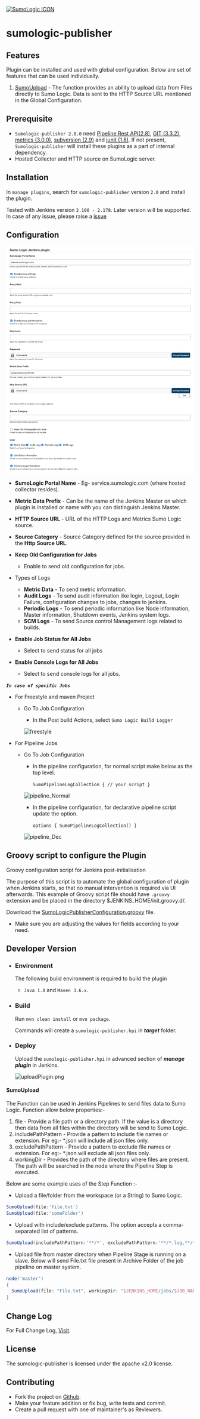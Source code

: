 [![SumoLogic ICON](/src/main/webapp/SumoLogic_Logo.ico)](http://sumologic.com)

# sumologic-publisher

## Features
Plugin can be installed and used with global configuration. Below are set of features that can be used individually.

1. [SumoUpload](#SumoUpload) - The function provides an ability to upload data from Files directly to Sumo Logic. Data is sent to the HTTP Source URL mentioned in the Global Configuration.

## Prerequisite

* `Sumologic-publisher 2.0.0` need [Pipeline Rest API(2.8)](https://plugins.jenkins.io/pipeline-rest-api), [GIT (3.3.2)](https://plugins.jenkins.io/git), [metrics (3.0.0)](https://plugins.jenkins.io/metrics), [subversion (2.9)](https://plugins.jenkins.io/subversion) and [junit (1.8)](https://plugins.jenkins.io/junit). If not present, `Sumologic-publisher` will install these plugins as a part of internal dependency.
* Hosted Collector and HTTP source on SumoLogic server.

## Installation

In `manage plugins`, search for `sumologic-publisher` version `2.0` and install the plugin.

Tested with Jenkins version `2.100 - 2.178`. Later version will be supported. In case of any issue, please raise a [issue](https://github.com/jenkinsci/sumologic-publisher-plugin/issues)

## Configuration

![configuration](/src/main/webapp/Configuration.png)

* **SumoLogic Portal Name** - Eg- service.sumologic.com (where hosted collector resides).
* **Metric Data Prefix** - Can be the name of the Jenkins Master on which plugin is installed or name with you can distinguish Jenkins Master.
* **HTTP Source URL** - URL of the HTTP Logs and Metrics Sumo Logic source.
* **Source Category** - Source Category defined for the source provided in the **Http Source URL**.
* **Keep Old Configuration for Jobs**
	* Enable to send old configuration for jobs.

* Types of Logs
	* **Metric Data** - To send metric information.
	* **Audit Logs** - To send audit information like login, Logout, Login Failure, configuration changes to jobs, changes to jenkins.
	* **Periodic Logs** - To send periodic information like Node information, Master information, Shutdown events, Jenkins system logs.
	* **SCM Logs** - To send Source control Management logs related to builds.
* **Enable Job Status for All Jobs**
	* Select to send status for all jobs
* **Enable Console Logs for All Jobs**
	* Select to send console logs for all jobs.
	
**_`In case of specific Jobs`_**

* For Freestyle and maven Project
	* Go To Job Configuration
		* In the Post build Actions, select `Sumo Logic Build Logger`
		
		![freestyle](/src/main/webapp/FreeStyle.png)
		
* For Pipeline Jobs
	* Go To Job Configuration
		* In the pipeline configuration, for normal script make below as the top level.
		
			`SumoPipelineLogCollection {
				// your script
		 	}`
		 
         ![pipeline_Normal](/src/main/webapp/Pipeline_Normal.png)
		
		* In the pipeline configuration, for declarative pipeline script update the option.
		
			`options {
				SumoPipelineLogCollection()
				}`

		![pipeline_Dec](/src/main/webapp/Pipeline_Dec.png)

## Groovy script to configure the Plugin

Groovy configuration script for Jenkins post-initialisation

The purpose of this script is to automate the global configuration of plugin when Jenkins starts, so that no manual intervention is required via UI afterwards.
This example of Groovy script file should have `.groovy` extension and be placed in the directory $JENKINS_HOME/init.groovy.d/.

Download the [SumoLogicPublisherConfiguration.groovy](https://github.com/jenkinsci/sumologic-publisher-plugin/tree/master/src/main/groovy/com/sumologic/jenkins/jenkinssumologicplugin/SumoLogicPublisherConfiguration.groovy) file.
- Make sure you are adjusting the values for fields according to your need.

## Developer Version

- ### Environment

	The following build environment is required to build the plugin

	* `Java 1.8` and `Maven 3.6.x`.

- ### Build

	Run `mvn clean install` or `mvn package`.

	Commands will create a `sumologic-publisher.hpi` in **_target_** folder.

- ### Deploy

	Upload the `sumologic-publisher.hpi` in advanced section of **_manage plugin_** in Jenkins.

	![uploadPlugin.png](/src/main/webapp/uploadPlugin.png)

#### SumoUpload
The Function can be used in Jenkins Pipelines to send files data to Sumo Logic. Function allow below properties:-
1. file - Provide a file path or a directory path. If the value is a directory then data from all files within the directory will be send to Sumo Logic.
2. includePathPattern - Provide a pattern to include file names or extension. For eg:- *.json will include all json files only.
3. excludePathPattern - Provide a pattern to exclude file names or extension. For eg:- *.json will exclude all json files only.
4. workingDir - Provides the path of the directory where files are present. The path will be searched in the node where the Pipeline Step is executed.

Below are some example uses of the Step Function :-
- Upload a file/folder from the workspace (or a String) to Sumo Logic.

```groovy
SumoUpload(file:'file.txt')
SumoUpload(file:'someFolder')
``` 

- Upload with include/exclude patterns. The option accepts a comma-separated list of patterns.

```groovy
SumoUpload(includePathPattern:'**/*', excludePathPattern:'**/*.log,**/*.json')
```

- Upload file from master directory when Pipeline Stage is running on a slave. Below will send File.txt file present in Archive Folder of the job pipeline on master system.
```groovy
node('master')
{
  SumoUpload(file: "File.txt", workingDir: "$JENKINS_HOME/jobs/$JOB_NAME/builds/$BUILD_NUMBER/archive")
}
```

## Change Log

For Full Change Log, [Visit](./CHANGELOG.md).

## License

The sumologic-publisher is licensed under the apache v2.0 license.

## Contributing

* Fork the project on [Github](https://github.com/jenkinsci/sumologic-publisher-plugin).
* Make your feature addition or fix bug, write tests and commit.
* Create a pull request with one of maintainer's as Reviewers.
